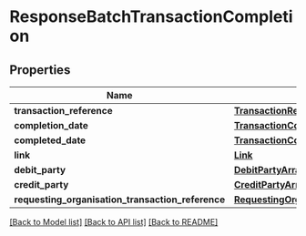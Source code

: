 # ResponseBatchTransactionCompletion

## Properties
Name | Type | Description | Notes
------------ | ------------- | ------------- | -------------
**transaction_reference** | [**TransactionReference**](TransactionReference.md) |  | 
**completion_date** | [**TransactionCompletionDate**](TransactionCompletionDate.md) |  | 
**completed_date** | [**TransactionCompletedDate**](TransactionCompletedDate.md) |  | [optional] 
**link** | [**Link**](Link.md) |  | 
**debit_party** | [**DebitPartyArray**](DebitPartyArray.md) |  | 
**credit_party** | [**CreditPartyArray**](CreditPartyArray.md) |  | 
**requesting_organisation_transaction_reference** | [**RequestingOrganisationTransactionReference**](RequestingOrganisationTransactionReference.md) |  | [optional] 

[[Back to Model list]](../README.md#documentation-for-models) [[Back to API list]](../README.md#documentation-for-api-endpoints) [[Back to README]](../README.md)

